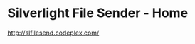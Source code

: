 <!--
id: 180318140
link: http://kevinisom.info/post/180318140/silverlight-file-sender-home
slug: silverlight-file-sender-home
date: Sat Sep 05 2009 22:34:47 GMT+1200 (NZST)
raw: {"blog_name":"kevinisom","id":180318140,"post_url":"http://kevinisom.info/post/180318140/silverlight-file-sender-home","slug":"silverlight-file-sender-home","type":"link","date":"2009-09-05 10:34:47 GMT","timestamp":1252146887,"state":"published","format":"html","reblog_key":"n3PAY16K","tags":[],"short_url":"http://tmblr.co/Zw68YyAls_y","highlighted":[],"feed_item":"http://slfilesend.codeplex.com/","from_feed_id":"650234","note_count":0,"title":"Silverlight File Sender - Home","url":"http://slfilesend.codeplex.com/","description":""}
publish: 2009-09-05
tags: 
title: Silverlight File Sender - Home
-->


Silverlight File Sender - Home
==============================

<http://slfilesend.codeplex.com/>

